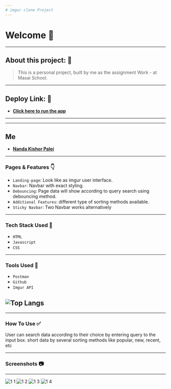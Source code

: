 ```yaml
---
# imgur clone Project
---
```


# Welcome 👋

---

## About this project: 🙌
> This is a personal project, built by me as the assignment Work - at Masai School.

---

## Deploy Link: 🙌
- **[Click here to run the app](https://nandakishorpalei.github.io/imgurclone/)**

---

---
## Me

- **[Nanda Kishor Palei](https://github.com/Nandakishorpalei)**


---

### Pages & Features 👇

- `Landing-page`: Look like as imgur user interface.
- `Navbar`: Navbar with exact styling.
- `Debouncing`: Page data will show according to query search using debouncing method.
- `Additional Features`: different type of sorting methods available.
- `Sticky Navbar`: Two Navbar works alternatively

---
### Tech Stack Used 🔧
- `HTML`
- `Javascript`
- `CSS`

---
### Tools Used 🔧
- `Postman`
- `Github`
- `Imgur API`


![Top Langs](https://github-readme-stats.vercel.app/api/top-langs/?username=nandakishorpalei&hide=ejs&theme=tokyonight)
---

---

### How To Use ✅

User can search data according to their choice by entering query to the input box.
short data by several sorting methods like popular, new, recent, etc

---

### Screenshots :camera:

---
![1 1](https://i.imgur.com/RjKC3pI.jpg)
![1 2](https://i.imgur.com/TPDZXQz.jpg)
![1 3](https://i.imgur.com/cwmFZiE.jpg)
![1 4](https://i.imgur.com/uFtsbqt.png)
